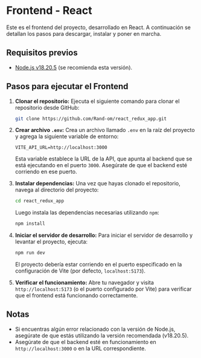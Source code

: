 # Frontend - React

Este es el frontend del proyecto, desarrollado en React. A continuación se detallan los pasos para descargar, instalar y poner en marcha.

## Requisitos previos

- [Node.js v18.20.5](https://nodejs.org/en/) (se recomienda esta versión).

## Pasos para ejecutar el Frontend

1. **Clonar el repositorio:**
   Ejecuta el siguiente comando para clonar el repositorio desde GitHub:

   ```bash
   git clone https://github.com/Rand-om/react_redux_app.git
   ```

2. **Crear archivo `.env`:**
   Crea un archivo llamado `.env` en la raíz del proyecto y agrega la siguiente variable de entorno:

   ```
   VITE_API_URL=http://localhost:3000
   ```

   Esta variable establece la URL de la API, que apunta al backend que se está ejecutando en el puerto `3000`. Asegúrate de que el backend esté corriendo en ese puerto.

3. **Instalar dependencias:**
   Una vez que hayas clonado el repositorio, navega al directorio del proyecto:

   ```bash
   cd react_redux_app
   ```

   Luego instala las dependencias necesarias utilizando `npm`:

   ```bash
   npm install
   ```

4. **Iniciar el servidor de desarrollo:**
   Para iniciar el servidor de desarrollo y levantar el proyecto, ejecuta:

   ```bash
   npm run dev
   ```

   El proyecto debería estar corriendo en el puerto especificado en la configuración de Vite (por defecto, `localhost:5173`).

5. **Verificar el funcionamiento:**
   Abre tu navegador y visita `http://localhost:5173` (o el puerto configurado por Vite) para verificar que el frontend está funcionando correctamente.

## Notas

- Si encuentras algún error relacionado con la versión de Node.js, asegúrate de que estás utilizando la versión recomendada (v18.20.5).
- Asegúrate de que el backend esté en funcionamiento en `http://localhost:3000` o en la URL correspondiente.
